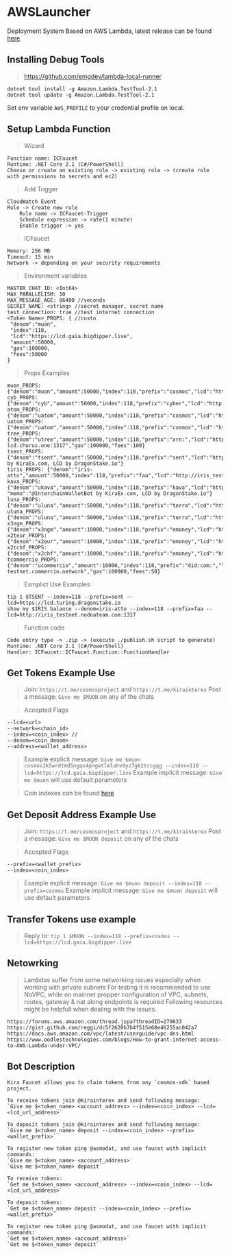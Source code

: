 # AWSLauncher

Deployment System Based on AWS Lambda, latest release can be found [here](https://github.com/asmodat/ICFaucet/releases).

## Installing Debug Tools

> https://github.com/emgdev/lambda-local-runner

```
dotnet tool install -g Amazon.Lambda.TestTool-2.1
dotnet tool update -g Amazon.Lambda.TestTool-2.1
```

Set env variable `AWS_PROFILE` to your credential profile on local. 


## Setup Lambda Function

> Wizard

```
Function name: ICFaucet
Runtime: .NET Core 2.1 (C#/PowerShell)
Choose or create an existing role -> existing role -> (create role with permissions to secrets and ec2)
```

> Add Trigger

```
CloudWatch Event
Rule -> Create new rule
	Rule name -> ICFaucet-Trigger
	Schedule expression -> rate(1 minute)
	Enable trigger -> yes
```

> ICFaucet

```
Memory: 256 MB
Timeout: 15 min
Network -> depending on your security requirements
```

> Environment variables

```
MASTER_CHAT_ID: <Int64>
MAX_PARALLELISM: 10
MAX_MESSAGE_AGE: 86400 //seconds
SECRET_NAME: <string> //secret manager, secret name
test_connection: true //test internet connection
<Token Name>_PROPS: { //custo
 "denom":"muon",
 "index":118,
 "lcd":"https://lcd.gaia.bigdipper.live",
 "amount":50000,
 "gas":100000,
 "fees":50000
}
```

> Props Examples
```
muon_PROPS: {"denom":"muon","amount":50000,"index":118,"prefix":"cosmos","lcd":"https://lcd.gaia.bigdipper.live","gas":100000,"fees":100}
cyb_PROPS: {"denom":"cyb","amount":50000,"index":118,"prefix":"cyber","lcd":"http://93.125.26.210:27117","gas":100000,"fees":100}
atom_PROPS: {"denom":"uatom","amount":50000,"index":118,"prefix":"cosmos","lcd":"https://lcd.nylira.net","gas":100000,"fees":100}
uatom_PROPS: {"denom":"uatom","amount":50000,"index":118,"prefix":"cosmos","lcd":"https://lcd.nylira.net","gas":100000,"fees":100}
tree_PROPS: {"denom":"utree","amount":50000,"index":118,"prefix":"xrn:","lcd":"https://regen-lcd.chorus.one:1317","gas":100000,"fees":100}
tsent_PROPS: {"denom":"tsent","amount":50000,"index":118,"prefix":"sent","lcd":"https://lcd.turing.dragonstake.io","gas":100000,"fees":100,"memo":"@InterchainWalletBot by KiraEx.com, LCD by DragonStake.io"}
tiris_PROPS: {"denom":"iris-atto","amount":50000,"index":118,"prefix":"faa","lcd":"http://iris_testnet.nodeateam.com:1317","gas":100000,"fees":50}
kava_PROPS: {"denom":"ukava","amount":50000,"index":118,"prefix":"kava","lcd":"https://lcd.kava.dragonstake.io","gas":100000,"fees":50, "memo":"@InterchainWalletBot by KiraEx.com, LCD by DragonStake.io"}
luna_PROPS: {"denom":"uluna","amount":50000,"index":118,"prefix":"terra","lcd":"https://lcd.terra.bigdipper.live","gas":100000,"fees":50}
uluna_PROPS: {"denom":"uluna","amount":50000,"index":118,"prefix":"terra","lcd":"https://lcd.terra.bigdipper.live","gas":100000,"fees":50}
x3ngm_PROPS: {"denom":"x3ngm","amount":10000,"index":118,"prefix":"emoney","lcd":"https://lilmermaid.validator.network/light","gas":100000,"fees":50}
x2teur_PROPS: {"denom":"x2eur","amount":10000,"index":118,"prefix":"emoney","lcd":"https://lilmermaid.validator.network/light","gas":100000,"fees":50}
x2tchf_PROPS: {"denom":"x2chf","amount":10000,"index":118,"prefix":"emoney","lcd":"https://lilmermaid.validator.network/light","gas":100000,"fees":50}
tcommercio_PROPS: {"denom":"ucommercio","amount":10000,"index":118,"prefix":"did:com:","lcd":"https://lcd-testnet.commercio.network","gas":100000,"fees":50}

```

> Exmplict Use Examples
```
tip 1 $TSENT --index=118 --prefix=sent --lcd=https://lcd.turing.dragonstake.io
show my $IRIS balance --denom=iris-atto --index=118 --prefix=faa --lcd=http://iris_testnet.nodeateam.com:1317
```
 
> Function code
```
Code entry type -> .zip -> (execute ./publish.sh script to generate)
Runtime: .NET Core 2.1 (C#/PowerShell)
Handler: ICFaucet::ICFaucet.Function::FunctionHandler
```

## Get Tokens Example Use
> Join: `https://t.me/cosmosproject` and `https://t.me/kirainterex`
> Post a message: `Give me $MUON` on any of the chats

> Accepted Flags
```
--lcd=<url>
--network=<chain_id>
--index=<coin_index> //
--denom=<coin_denom>
--address=<wallet_address>
```

> Example explicit message: `Give me $muon cosmos1k5wrdtmd5ngqx4pngwtlmlahv8yz7gk2tccgqg --index=118 --lcd=https://lcd.gaia.bigdipper.live`
> Example implicit message: `Give me $muon` will use default parameters

> Coin indexes can be found [here](https://github.com/satoshilabs/slips/blob/master/slip-0044.md)

## Get Deposit Address Example Use

> Join: `https://t.me/cosmosproject` and `https://t.me/kirainterex`
> Post a message: `Give me $MUON deposit` on any of the chats

> Accepted Flags
```
--prefix=<wallet_prefix>
--index=<coin_index>
```

> Example explicit message: `Give me $muon deposit --index=118 --prefix=cosmos`
> Example implicit message: `Give me $muon deposit` will use default parameters

## Transfer Tokens use example

> Reply to: `tip 1 $MUON --index=118 --prefix=cosmos --lcd=https://lcd.gaia.bigdipper.live`

## Netowrking

> Lambdas suffer from some networking issues especially when working with private subnets
> For testing it is recommended to use NoVPC, while on mainnet propper configuration of VPC, subnets, routes, gateway & nat along endpoints is required
> Following resources might be helpfull when dealing with the issues.

```
https://forums.aws.amazon.com/thread.jspa?threadID=279633
https://gist.github.com/reggi/dc5f2620b7b4f515e68e46255ac042a7
https://docs.aws.amazon.com/vpc/latest/userguide/vpc-dns.html
https://www.oodlestechnologies.com/blogs/How-to-grant-internet-access-to-AWS-Lambda-under-VPC/
```

## Bot Description

```
Kira Faucet allows you to claim tokens from any `cosmos-sdk` based project.

To receive tokens join @kirainterex and send following message:
`Give me $<token_name> <account_address> --index=<coin_index> --lcd=<lcd_url_address>`

To deposit tokens join @kirainterex and send following message:
`Give me $<token_name> deposit --index=<coin_index> --prefix=<wallet_prefix>`

To register new token ping @asmodat, and use faucet with implicit commands:
`Give me $<token_name> <account_address>`
`Give me $<token_name> deposit`
```

```
To receive tokens:
`Get me $<token_name> <account_address> --index=<coin_index> --lcd=<lcd_url_address>`

To deposit tokens:
`Get me $<token_name> deposit --index=<coin_index> --prefix=<wallet_prefix>`

To register new token ping @asmodat, and use faucet with implicit commands:
`Get me $<token_name> <account_address>`
`Get me $<token_name> deposit`
```



